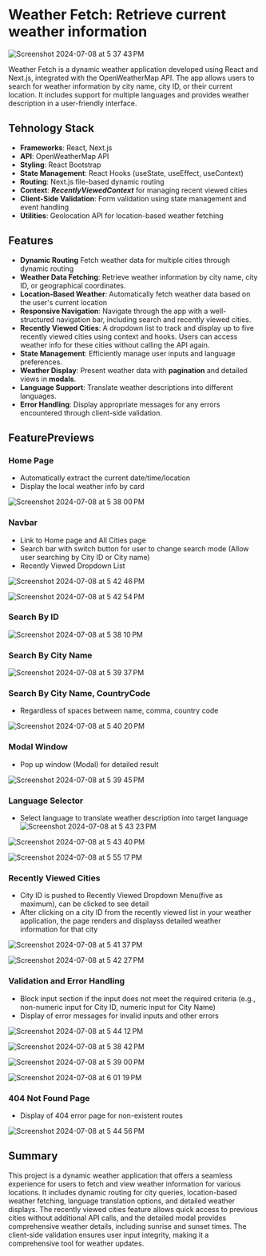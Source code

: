 # **Weather Fetch: Retrieve current weather information**
![Screenshot 2024-07-08 at 5 37 43 PM](https://github.com/coniiiettn/weather-fetch-web-application/assets/132239088/87624db4-e3ab-493f-84e2-cc2031db7469)

Weather Fetch is a dynamic weather application developed using React and Next.js, integrated with the OpenWeatherMap API. The app allows users to search for weather information by city name, city ID, or their current location. It includes support for multiple languages and provides weather description in a user-friendly interface.

## **Tehnology Stack**

- **Frameworks**: React, Next.js
- **API**: OpenWeatherMap API
- **Styling**: React Bootstrap
- **State Management**: React Hooks (useState, useEffect, useContext)
- **Routing**: Next.js file-based dynamic routing
- **Context**: ***RecentlyViewedContext*** for managing recent viewed cities
- **Client-Side Validation**: Form validation using state management and event handling
- **Utilities**: Geolocation API for location-based weather fetching
  
## **Features**

- **Dynamic Routing** Fetch weather data for multiple cities through dynamic routing
- **Weather Data Fetching**: Retrieve weather information by city name, city ID, or geographical coordinates.
- **Location-Based Weather**: Automatically fetch weather data based on the user's current location
- **Responsive Navigation**: Navigate through the app with a well-structured navigation bar, including search and recently viewed cities.
- **Recently Viewed Cities**: A dropdown list to track and display up to five recently viewed cities using context and hooks. Users can access weather info for these cities without calling the API again.
- **State Management**: Efficiently manage user inputs and language preferences.
- **Weather Display**: Present weather data with **pagination** and detailed views in **modals**.
- **Language Support**: Translate weather descriptions into different languages.
- **Error Handling**: Display appropriate messages for any errors encountered through client-side validation.

## **FeaturePreviews**

### Home Page
- Automatically extract the current date/time/location
- Display the local weather info by card
  
![Screenshot 2024-07-08 at 5 38 00 PM](https://github.com/coniiiettn/weather-fetch-web-application/assets/132239088/e96d7cb5-b9e9-4cde-b96f-1ea3c1a06703)


### Navbar
- Link to Home page and All Cities page
- Search bar with switch button for user to change search mode (Allow user searching by City ID or City name)
- Recently Viewed Dropdown List

![Screenshot 2024-07-08 at 5 42 46 PM](https://github.com/coniiiettn/weather-fetch-web-application/assets/132239088/cc9cd052-233e-402b-b0ca-d8da2c9588b5)

![Screenshot 2024-07-08 at 5 42 54 PM](https://github.com/coniiiettn/weather-fetch-web-application/assets/132239088/cfc4c5c3-5179-4055-b090-7bb9dff1ae2e)

### Search By ID

![Screenshot 2024-07-08 at 5 38 10 PM](https://github.com/coniiiettn/weather-fetch-web-application/assets/132239088/91c51c35-a76a-4790-99e2-72075af9974f)


### Search By City Name

![Screenshot 2024-07-08 at 5 39 37 PM](https://github.com/coniiiettn/weather-fetch-web-application/assets/132239088/fac69df1-b2d7-4dcc-91f4-bd0c19265d03)


### Search By City Name, CountryCode
- Regardless of spaces between name, comma, country code

![Screenshot 2024-07-08 at 5 40 20 PM](https://github.com/coniiiettn/weather-fetch-web-application/assets/132239088/310c8eaf-b2fc-444f-afa9-316172d2c3c7)

### Modal Window
- Pop up window (Modal) for detailed result

![Screenshot 2024-07-08 at 5 39 45 PM](https://github.com/coniiiettn/weather-fetch-web-application/assets/132239088/403b94cc-76ee-4d26-938b-6c875676fb40)

### Language Selector
- Select language to translate weather description into target language
![Screenshot 2024-07-08 at 5 43 23 PM](https://github.com/coniiiettn/weather-fetch-web-application/assets/132239088/5dad79a0-c12a-4cb4-aa08-0177d3fd6690)

![Screenshot 2024-07-08 at 5 43 40 PM](https://github.com/coniiiettn/weather-fetch-web-application/assets/132239088/4854a38f-5f01-4a2f-bc0e-fb78336ec34c)

![Screenshot 2024-07-08 at 5 55 17 PM](https://github.com/coniiiettn/weather-fetch-web-application/assets/132239088/ab463cf3-0799-4fe0-afb2-4090cc39d485)


### Recently Viewed Cities
- City ID is pushed to Recently Viewed Dropdown Menu(five as maximum), can be clicked to see detail
- After clicking on a city ID from the recently viewed list in your weather application, the page renders and displayss detailed weather information for that city

![Screenshot 2024-07-08 at 5 41 37 PM](https://github.com/coniiiettn/weather-fetch-web-application/assets/132239088/11a98e6f-a0a4-4033-bb60-a086a939d701)


![Screenshot 2024-07-08 at 5 42 27 PM](https://github.com/coniiiettn/weather-fetch-web-application/assets/132239088/fcb71c61-3f97-4b97-8c31-4cdde97b8604)


### Validation and Error Handling
- Block input section if the input does not meet the required criteria (e.g., non-numeric input for City ID, numeric input for City Name)
- Display of error messages for invalid inputs and other errors

![Screenshot 2024-07-08 at 5 44 12 PM](https://github.com/coniiiettn/weather-fetch-web-application/assets/132239088/d1cf3d08-3ef7-4f2e-b982-28dddb7ff07c)

![Screenshot 2024-07-08 at 5 38 42 PM](https://github.com/coniiiettn/weather-fetch-web-application/assets/132239088/dfeadac1-a0da-4ad8-b92c-ee62ec145074)

![Screenshot 2024-07-08 at 5 39 00 PM](https://github.com/coniiiettn/weather-fetch-web-application/assets/132239088/7742296f-32c6-42d7-bc65-bd14b77abe98)

![Screenshot 2024-07-08 at 6 01 19 PM](https://github.com/coniiiettn/weather-fetch-web-application/assets/132239088/2e98a807-6c2d-4b80-bfea-ed425d6d533f)

### 404 Not Found Page
- Display of 404 error page for non-existent routes

![Screenshot 2024-07-08 at 5 44 56 PM](https://github.com/coniiiettn/weather-fetch-web-application/assets/132239088/ec73f583-a47b-44fa-b834-c52ca3418396)


## **Summary**

This project is a dynamic weather application that offers a seamless experience for users to fetch and view weather information for various locations. It includes dynamic routing for city queries, location-based weather fetching, language translation options, and detailed weather displays. The recently viewed cities feature allows quick access to previous cities without additional API calls, and the detailed modal provides comprehensive weather details, including sunrise and sunset times. The client-side validation ensures user input integrity, making it a comprehensive tool for weather updates.
